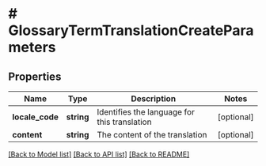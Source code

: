 # # GlossaryTermTranslationCreateParameters

## Properties

Name | Type | Description | Notes
------------ | ------------- | ------------- | -------------
**locale_code** | **string** | Identifies the language for this translation | [optional] 
**content** | **string** | The content of the translation | [optional] 

[[Back to Model list]](../../README.md#documentation-for-models) [[Back to API list]](../../README.md#documentation-for-api-endpoints) [[Back to README]](../../README.md)


